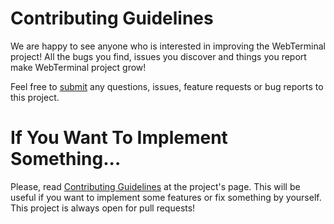 Contributing Guidelines
=======================

We are happy to see anyone who is interested in improving the WebTerminal project!
All the bugs you find, issues you discover and things you report make WebTerminal project grow!

Feel free to [submit](https://github.com/intersystems-ru/webterminal/issues) any questions, issues, feature requests or bug reports to this project.

If You Want To Implement Something...
=====================================

Please, read [Contributing Guidelines](http://intersystems-ru.github.io/webterminal/#docs.5) at the project's page. This will be useful if you want to implement some features or fix something by yourself. This project is always open for pull requests!
